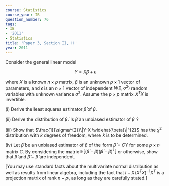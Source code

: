 ```yaml
---
course: Statistics
course_year: IB
question_number: 76
tags:
- IB
- '2011'
- Statistics
title: 'Paper 3, Section II, H '
year: 2011
---
```




Consider the general linear model

$$Y=X \beta+\epsilon$$

where $X$ is a known $n \times p$ matrix, $\beta$ is an unknown $p \times 1$ vector of parameters, and $\epsilon$ is an $n \times 1$ vector of independent $N\left(0, \sigma^{2}\right)$ random variables with unknown variance $\sigma^{2}$. Assume the $p \times p$ matrix $X^{T} X$ is invertible.

(i) Derive the least squares estimator $\widehat{\beta}$ of $\beta$.

(ii) Derive the distribution of $\widehat{\beta}$. Is $\widehat{\beta}$ an unbiased estimator of $\beta$ ?

(iii) Show that $\frac{1}{\sigma^{2}}\|Y-X \widehat{\beta}\|^{2}$ has the $\chi^{2}$ distribution with $k$ degrees of freedom, where $k$ is to be determined.

(iv) Let $\tilde{\beta}$ be an unbiased estimator of $\beta$ of the form $\tilde{\beta}=C Y$ for some $p \times n$ matrix $C$. By considering the matrix $\mathbb{E}\left[(\widehat{\beta}-\widetilde{\beta})(\widehat{\beta}-\beta)^{T}\right]$ or otherwise, show that $\widehat{\beta}$ and $\widehat{\beta}-\widetilde{\beta}$ are independent.

[You may use standard facts about the multivariate normal distribution as well as results from linear algebra, including the fact that $I-X\left(X^{T} X\right)^{-1} X^{T}$ is a projection matrix of rank $n-p$, as long as they are carefully stated.]